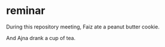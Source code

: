 # reminar

During this repository meeting, Faiz ate a peanut butter cookie.

And Ajna drank a cup of tea.